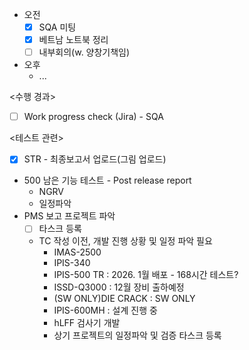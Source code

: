- 오전
	- [x] SQA 미팅
	- [x] 베트남 노트북 정리
	- [ ] 내부회의(w. 양창기책임)
- 오후
	- ...

<수행 경과>
- [ ] Work progress check (Jira) - SQA

<테스트 관련>
- [x] STR - 최종보고서 업로드(그림 업로드)
- 500 남은 기능 테스트 - Post release report
	- NGRV
	- 일정파악
- PMS 보고 프로젝트 파악
	- [ ] 타스크 등록
	- TC 작성 이전, 개발 진행 상황 및 일정 파악 필요
		- IMAS-2500
		- IPIS-340
		- IPIS-500 TR : 2026. 1월 배포 - 168시간 테스트?
		- ISSD-Q3000 : 12월 장비 출하예정
		- (SW ONLY)DIE CRACK : SW ONLY
		- IPIS-600MH : 설계 진행 중
		- hLFF 검사기 개발
		- 상기 프로젝트의 일정파악 및 검증 타스크 등록